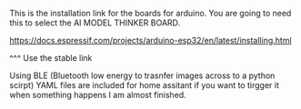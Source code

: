 This is the installation link for the boards for arduino. You are going to need this to select the AI MODEL THINKER BOARD. 

https://docs.espressif.com/projects/arduino-esp32/en/latest/installing.html

^^^ Use the stable link

Using BLE (Bluetooth low energy to trasnfer images across to a python scirpt) 
YAML files are included for home assitant if you want to tirgger it when something happens
I am almost finished. 
